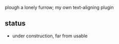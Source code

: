 plough a lonely furrow; my own text-aligning plugin


## status
* under construction, far from usable
